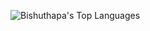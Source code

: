 ![Bishuthapa's Top Languages](https://github-readme-stats.vercel.app/api/top-langs/?username=bishuthapa&theme=vue-dark&show_icons=true&hide_border=true&layout=compact)
